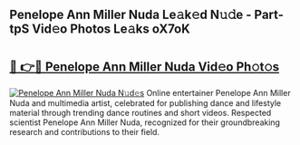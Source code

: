 ## Penelope Ann Miller Nuda Le𝚊k𝚎d N𝚞𝚍e - Part-tpS Vid𝚎o Photos Le𝚊ks oX7oK

# <h2><a href="http://fbd04kt.evod.top/?m=Penelope+Ann+Miller+Nuda">🔗 👉🔴 Penelope Ann Miller Nuda Vid𝚎o Ph𝚘t𝚘s</a></h2>

[![Penelope Ann Miller Nuda N𝚞d𝚎s](https://i.imgur.com/8V9OHl7.gif)](http://fbd04kt.evod.top/?m=Penelope+Ann+Miller+Nuda)
Online entertainer Penelope Ann Miller Nuda and multimedia artist, celebrated for publishing dance and lifestyle material through trending dance routines and short videos. Respected scientist Penelope Ann Miller Nuda, recognized for their groundbreaking research and contributions to their field. 
